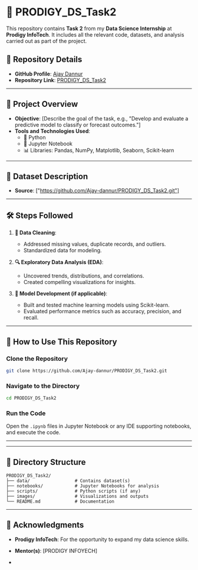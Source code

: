 

# 🚀 PRODIGY_DS_Task2

This repository contains **Task 2** from my **Data Science Internship** at **Prodigy InfoTech**. It includes all the relevant code, datasets, and analysis carried out as part of the project.  

## 🔗 Repository Details  

- **GitHub Profile**: [Ajay Dannur](https://github.com/Ajay-dannur)  
- **Repository Link**: [PRODIGY_DS_Task2](https://github.com/Ajay-dannur/PRODIGY_DS_Task2.git)  

---

## 📝 Project Overview  

- **Objective**: [Describe the goal of the task, e.g., "Develop and evaluate a predictive model to classify or forecast outcomes."]  
- **Tools and Technologies Used**:  
  - 🐍 Python  
  - 📒 Jupyter Notebook  
  - 📊 Libraries: Pandas, NumPy, Matplotlib, Seaborn, Scikit-learn  

---

## 📂 Dataset Description  

- **Source**: ["https://github.com/Ajay-dannur/PRODIGY_DS_Task2.git"]  

---

## 🛠️ Steps Followed  

1. **🧹 Data Cleaning**:  
   - Addressed missing values, duplicate records, and outliers.  
   - Standardized data for modeling.  

2. **🔍 Exploratory Data Analysis (EDA)**:  
   - Uncovered trends, distributions, and correlations.  
   - Created compelling visualizations for insights.  

3. **🤖 Model Development (if applicable)**:  
   - Built and tested machine learning models using Scikit-learn.  
   - Evaluated performance metrics such as accuracy, precision, and recall.  

---

## 🚀 How to Use This Repository  

### Clone the Repository  
```bash
git clone https://github.com/Ajay-dannur/PRODIGY_DS_Task2.git
```

### Navigate to the Directory  
```bash
cd PRODIGY_DS_Task2
```

### Run the Code  
Open the `.ipynb` files in Jupyter Notebook or any IDE supporting notebooks, and execute the code.  

---

---

## 📁 Directory Structure  

```
PRODIGY_DS_Task2/
├── data/                 # Contains dataset(s)
├── notebooks/            # Jupyter Notebooks for analysis
├── scripts/              # Python scripts (if any)
├── images/               # Visualizations and outputs
└── README.md             # Documentation
```

---

## 🙏 Acknowledgments  

- **Prodigy InfoTech**: For the opportunity to expand my data science skills.  
- **Mentor(s)**: [PRODIGY INFOYECH]

- 
